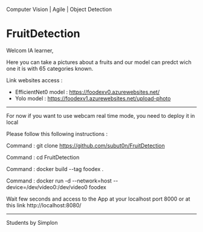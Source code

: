 Computer Vision | Agile | Object Detection

# FruitDetection

Welcom IA learner, 

Here you can take a pictures about a fruits and our model can predct wich one it is with 65 categories known. 

Link websites access : 
  - EfficientNet0 model : https://foodexv0.azurewebsites.net/
  - Yolo model : https://foodexv1.azurewebsites.net/upload-photo
  
  
----------------------------

For now if you want to use webcam real time mode, you need to deploy it in local  

Please follow this following instructions : 

Command : git clone https://github.com/subut0n/FruitDetection

Command : cd FruitDetection 

Command : docker build --tag foodex .

Command : docker run -d --network=host --device=/dev/video0:/dev/video0 foodex


Wait few seconds and access to the App at your localhost port 8000
or at this link http://localhost:8080/ 


----------------------------
Students by Simplon 
